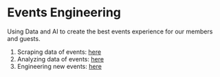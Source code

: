 # Events Engineering
Using Data and AI to create the best events experience for our members and guests. 
1. Scraping data of events: [here](./historical.ipynb)
2. Analyzing data of events: [here](./historical_analysis.ipynb)
3. Engineering new events: [here](./event_name_hacking.ipynb)